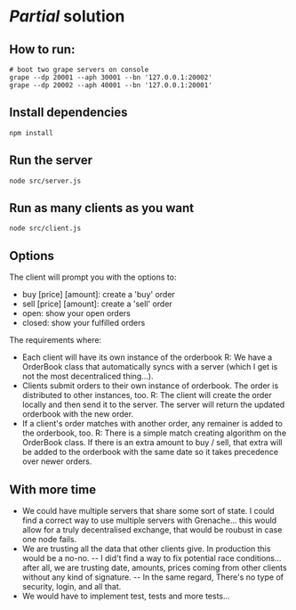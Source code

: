 # *Partial*	 solution


## How to run:
```
# boot two grape servers on console
grape --dp 20001 --aph 30001 --bn '127.0.0.1:20002'
grape --dp 20002 --aph 40001 --bn '127.0.0.1:20001'
```

## Install dependencies
```
npm install
```


## Run the server
```
node src/server.js
```

## Run as many clients as you want
```
node src/client.js
```

## Options
The client will prompt you with the options to:
- buy [price] [amount]: create a 'buy' order
- sell [price] [amount]: create a 'sell' order
- open: show your open orders
- closed: show your fulfilled  orders


The requirements where:
- Each client will have its own instance of the orderbook
	R: We have a OrderBook class that automatically syncs with a server (which I get is not the most decentraliced thing...).
- Clients submit orders to their own instance of orderbook. The order is distributed to other instances, too.
	R: The client will create the order locally and then send it to the server. The server will return the updated orderbook with the new order.
- If a client's order matches with another order, any remainer is added to the orderbook, too.
	R: There is a simple match creating algorithm on the OrderBook class. If there is an extra amount to buy / sell, that extra will be added to the orderbook with the same date so it takes precedence over newer orders.
	
	
## With more time
- We could have multiple servers that share some sort of state. I could find a correct way to use multiple servers with Grenache... this would allow for a truly decentralised exchange, that would be roubust in case one node fails.
- We are trusting all the data that other clients give. In production this would be a no-no.
-- I did't find a way to fix potential race conditions... after all, we are trusting date, amounts, prices coming from other clients without any kind of signature.
-- In the same regard, There's no type of security, login, and all that.
- We would have to implement test, tests and more tests...
 